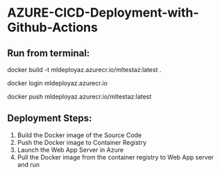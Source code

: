 # AZURE-CICD-Deployment-with-Github-Actions


## Run from terminal:

docker build -t mldeployaz.azurecr.io/mltestaz:latest .

docker login mldeployaz.azurecr.io

docker push mldeployaz.azurecr.io/mltestaz:latest


## Deployment Steps:

1. Build the Docker image of the Source Code
2. Push the Docker image to Container Registry
3. Launch the Web App Server in Azure 
4. Pull the Docker image from the container registry to Web App server and run 
